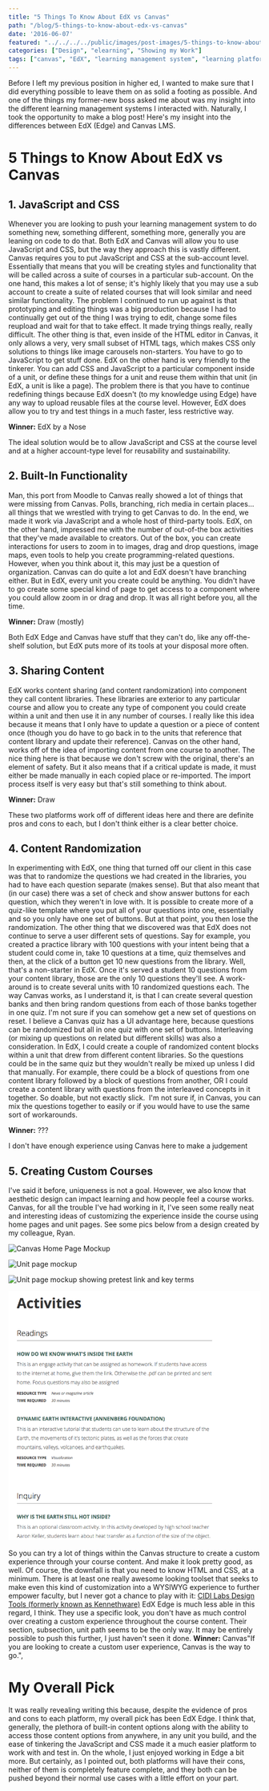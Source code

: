 ```yaml
---
title: "5 Things To Know About EdX vs Canvas"
path: "/blog/5-things-to-know-about-edx-vs-canvas"
date: '2016-06-07'
featured: "../../../../public/images/post-images/5-things-to-know-about-EdX-Edge-vs-Canvas-LMS.png"
categories: ["Design", "elearning", "Showing my Work"]
tags: ["canvas", "EdX", "learning management system", "learning platform", "LMS", "review"]
---
```


Before I left my previous position in higher ed, I wanted to make sure that I did everything possible to leave them on as solid a footing as possible. And one of the things my former-new boss asked me about was my insight into the different learning management systems I interacted with. Naturally, I took the opportunity to make a blog post! Here's my insight into the differences between EdX (Edge) and Canvas LMS.

# 5 Things to Know About EdX vs Canvas

## 1\. JavaScript and CSS

Whenever you are looking to push your learning management system to do something new, something different, something more, generally you are leaning on code to do that. Both EdX and Canvas will allow you to use JavaScript and CSS, but the way they approach this is vastly different. Canvas requires you to put JavaScript and CSS at the sub-account level. Essentially that means that you will be creating styles and functionality that will be called across a suite of courses in a particular sub-account. On the one hand, this makes a lot of sense; it's highly likely that you may use a sub account to create a suite of related courses that will look similar and need similar functionality. The problem I continued to run up against is that prototyping and editing things was a big production because I had to continually get out of the thing I was trying to edit, change some files reupload and wait for that to take effect. It made trying things really, really difficult. The other thing is that, even inside of the HTML editor in Canvas, it only allows a very, very small subset of HTML tags, which makes CSS only solutions to things like image carousels non-starters. You have to go to JavaScript to get stuff done. EdX on the other hand is very friendly to the tinkerer. You can add CSS and JavaScript to a particular component inside of a unit, or define these things for a unit and reuse them within that unit (in EdX, a unit is like a page). The problem there is that you have to continue redefining things because EdX doesn't (to my knowledge using Edge) have any way to upload reusable files at the course level. However, EdX does allow you to try and test things in a much faster, less restrictive way.

**Winner:** EdX by a Nose

The ideal solution would be to allow JavaScript and CSS at the course level and at a higher account-type level for reusability and sustainability.

## 2\. Built-In Functionality

Man, this port from Moodle to Canvas really showed a lot of things that were missing from Canvas. Polls, branching, rich media in certain places... all things that we wrestled with trying to get Canvas to do. In the end, we made it work via JavaScript and a whole host of third-party tools. EdX, on the other hand, impressed me with the number of out-of-the box activities that they've made available to creators. Out of the box, you can create interactions for users to zoom in to images, drag and drop questions, image maps, even tools to help you create programming-related questions. However, when you think about it, this may just be a question of organization. Canvas can do quite a lot and EdX doesn't have branching either. But in EdX, every unit you create could be anything. You didn't have to go create some special kind of page to get access to a component where you could allow zoom in or drag and drop. It was all right before you, all the time.

**Winner:** Draw (mostly)

Both EdX Edge and Canvas have stuff that they can't do, like any off-the-shelf solution, but EdX puts more of its tools at your disposal more often.

## 3\. Sharing Content

EdX works content sharing (and content randomization) into component they call content libraries. These libraries are exterior to any particular course and allow you to create any type of component you could create within a unit and then use it in any number of courses. I really like this idea because it means that I only have to update a question or a piece of content once (though you do have to go back in to the units that reference that content library and update their reference). Canvas on the other hand, works off of the idea of importing content from one course to another. The nice thing here is that because we don't screw with the original, there's an element of safety. But it also means that if a critical update is made, it must either be made manually in each copied place or re-imported. The import process itself is very easy but that's still something to think about.

**Winner:** Draw

These two platforms work off of different ideas here and there are definite pros and cons to each, but I don't think either is a clear better choice.

## 4\. Content Randomization

In experimenting with EdX, one thing that turned off our client in this case was that to randomize the questions we had created in the libraries, you had to have each question separate (makes sense). But that also meant that (in our case) there was a set of check and show answer buttons for each question, which they weren't in love with. It is possible to create more of a quiz-like template where you put all of your questions into one, essentially and so you only have one set of buttons. But at that point, you then lose the randomization. The other thing that we discovered was that EdX does not continue to serve a user different sets of questions. Say for example, you created a practice library with 100 questions with your intent being that a student could come in, take 10 questions at a time, quiz themselves and then, at the click of a button get 10 new questions from the library. Well, that's a non-starter in EdX. Once it's served a student 10 questions from your content library, those are the only 10 questions they'll see. A work-around is to create several units with 10 randomized questions each. The way Canvas works, as I understand it, is that I can create several question banks and then bring random questions from each of those banks together in one quiz. I'm not sure if you can somehow get a new set of questions on reset. I believe a Canvas quiz has a UI advantage here, because questions can be randomized but all in one quiz with one set of buttons. Interleaving (or mixing up questions on related but different skills) was also a consideration. In EdX, I could create a couple of randomized content blocks within a unit that drew from different content libraries. So the questions could be in the same quiz but they wouldn't really be mixed up unless I did that manually. For example, there could be a block of questions from one content library followed by a block of questions from another, OR I could create a content library with questions from the interleaved concepts in it together. So doable, but not exactly slick.  I'm not sure if, in Canvas, you can mix the questions together to easily or if you would have to use the same sort of workarounds.

**Winner:** ???

I don't have enough experience using Canvas here to make a judgement

## 5. Creating Custom Courses

I've said it before, uniqueness is not a goal. However, we also know that aesthetic design can impact learning and how people feel a course works. Canvas, for all the trouble I've had working in it, I've seen some really neat and interesting ideas of customizing the experience inside the course using home pages and unit pages. See some pics below from a design created by my colleague, Ryan.

![Canvas Home Page Mockup](../../../../public/images/post-images/Screen-Shot-2016-05-23-at-4.31.15-PM-1024x744.png)

![Unit page mockup](../../../../public/images/post-images/Screen-Shot-2016-05-23-at-4.31.52-PM-1024x769.png)

![Unit page mockup showing pretest link and key terms](../../../../public/images/post-images/Screen-Shot-2016-05-23-at-4.31.59-PM-1024x589.png)

![Activities and readings mockup](../../../../public/images/post-images/Screen-Shot-2016-05-23-at-4.32.09-PM.png)

So you can try a lot of things within the Canvas structure to create a custom experience through your course content. And make it look pretty good, as well. Of course, the downfall is that you need to know HTML and CSS, at a minimum. There is at least one really awesome looking toolset that seeks to make even this kind of customization into a WYSIWYG experience to further empower faculty, but I never got a chance to play with it: [CIDI Labs Design Tools (formerly known as Kennethware)](http://www.cidilabs.com/#!design-tools/lfqt7) EdX Edge is much less able in this regard, I think. They use a specific look, you don't have as much control over creating a custom experience throughout the course content. Their section, subsection, unit path seems to be the only way. It may be entirely possible to push this further, I just haven't seen it done. **Winner:** Canvas"If you are looking to create a custom user experience, Canvas is the way to go.",

# My Overall Pick

It was really revealing writing this because, despite the evidence of pros and cons to each platform, my overall pick has been EdX Edge. I think that, generally, the plethora of built-in content options along with the ability to access those content options from anywhere, in any unit you build, and the ease of tinkering the JavaScript and CSS made it a much easier platform to work with and test in. On the whole, I just enjoyed working in Edge a bit more. But certainly, as I pointed out, both platforms will have their cons, neither of them is completely feature complete, and they both can be pushed beyond their normal use cases with a little effort on your part.
